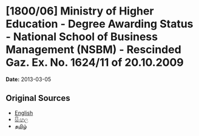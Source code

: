 # [1800/06] Ministry of Higher Education - Degree Awarding Status - National School of Business Management (NSBM) - Rescinded Gaz. Ex. No. 1624/11 of 20.10.2009

**Date:** 2013-03-05

## Original Sources

- [English](https://documents.gov.lk/view/extra-gazettes/2013/3/1800-06_E.pdf)
- [සිංහල](https://documents.gov.lk/view/extra-gazettes/2013/3/1800-06_S.pdf)
- [தமிழ்](https://documents.gov.lk/view/extra-gazettes/2013/3/1800-06_T.pdf)
